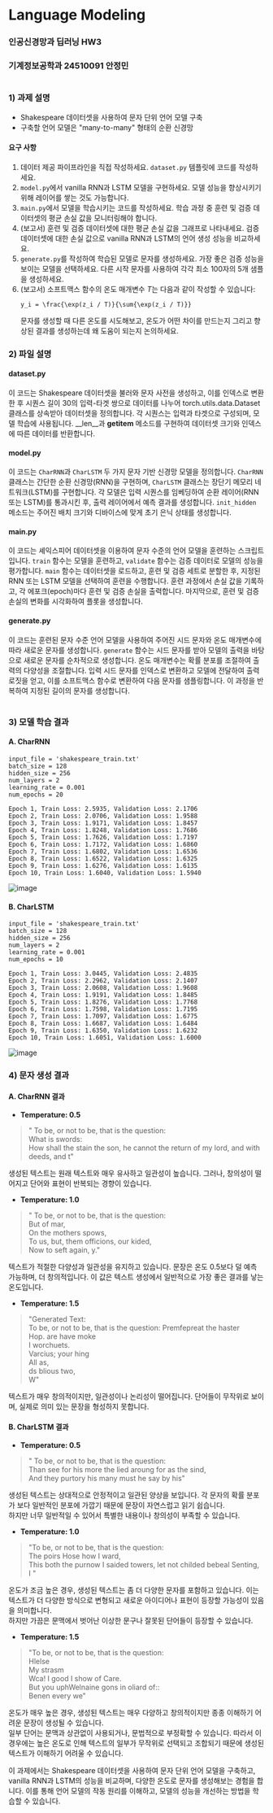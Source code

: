 # Language Modeling
### 인공신경망과 딥러닝 HW3
### 기계정보공학과 24510091 안정민
#

### 1) 과제 설명
- Shakespeare 데이터셋을 사용하여 문자 단위 언어 모델 구축
- 구축할 언어 모델은 "many-to-many" 형태의 순환 신경망

#### 요구 사항
1. 데이터 제공 파이프라인을 직접 작성하세요. `dataset.py` 템플릿에 코드를 작성하세요.
2. `model.py`에서 vanilla RNN과 LSTM 모델을 구현하세요. 모델 성능을 향상시키기 위해 레이어를 쌓는 것도 가능합니다.
3. `main.py`에서 모델을 학습시키는 코드를 작성하세요. 학습 과정 중 훈련 및 검증 데이터셋의 평균 손실 값을 모니터링해야 합니다.
4. (보고서) 훈련 및 검증 데이터셋에 대한 평균 손실 값을 그래프로 나타내세요. 검증 데이터셋에 대한 손실 값으로 vanilla RNN과 LSTM의 언어 생성 성능을 비교하세요.
5. `generate.py`를 작성하여 학습된 모델로 문자를 생성하세요. 가장 좋은 검증 성능을 보이는 모델을 선택하세요. 다른 시작 문자를 사용하여 각각 최소 100자의 5개 샘플을 생성하세요.
6. (보고서) 소프트맥스 함수의 온도 매개변수 *T*는 다음과 같이 작성할 수 있습니다:
    ```
    y_i = \frac{\exp(z_i / T)}{\sum{\exp(z_i / T)}}  
    ```
   문자를 생성할 때 다른 온도를 시도해보고, 온도가 어떤 차이를 만드는지 그리고 향상된 결과를 생성하는데 왜 도움이 되는지 논의하세요.

### 2) 파일 설명
#### dataset.py
이 코드는 Shakespeare 데이터셋을 불러와 문자 사전을 생성하고, 이를 인덱스로 변환한 후 시퀀스 길이 30의 입력-타겟 쌍으로 데이터를 나누어 torch.utils.data.Dataset 클래스를 상속받아 데이터셋을 정의합니다. 각 시퀀스는 입력과 타겟으로 구성되며, 모델 학습에 사용됩니다. __len__과 __getitem__ 메소드를 구현하여 데이터셋 크기와 인덱스에 따른 데이터를 반환합니다.

#### model.py
이 코드는 `CharRNN`과 `CharLSTM` 두 가지 문자 기반 신경망 모델을 정의합니다. `CharRNN` 클래스는 간단한 순환 신경망(RNN)을 구현하며, `CharLSTM` 클래스는 장단기 메모리 네트워크(LSTM)를 구현합니다. 각 모델은 입력 시퀀스를 임베딩하여 순환 레이어(RNN 또는 LSTM)를 통과시킨 후, 출력 레이어에서 예측 결과를 생성합니다. `init_hidden` 메소드는 주어진 배치 크기와 디바이스에 맞게 초기 은닉 상태를 생성합니다.

#### main.py
이 코드는 셰익스피어 데이터셋을 이용하여 문자 수준의 언어 모델을 훈련하는 스크립트입니다. `train` 함수는 모델을 훈련하고, `validate` 함수는 검증 데이터로 모델의 성능을 평가합니다. `main` 함수는 데이터셋을 로드하고, 훈련 및 검증 세트로 분할한 후, 지정된 RNN 또는 LSTM 모델을 선택하여 훈련을 수행합니다. 훈련 과정에서 손실 값을 기록하고, 각 에포크(epoch)마다 훈련 및 검증 손실을 출력합니다. 마지막으로, 훈련 및 검증 손실의 변화를 시각화하여 플롯을 생성합니다.

#### generate.py
이 코드는 훈련된 문자 수준 언어 모델을 사용하여 주어진 시드 문자와 온도 매개변수에 따라 새로운 문자를 생성합니다. `generate` 함수는 시드 문자를 받아 모델의 출력을 바탕으로 새로운 문자를 순차적으로 생성합니다. 온도 매개변수는 확률 분포를 조절하여 출력의 다양성을 조절합니다. 입력 시드 문자를 인덱스로 변환하고 모델에 전달하여 출력 로짓을 얻고, 이를 소프트맥스 함수로 변환하여 다음 문자를 샘플링합니다. 이 과정을 반복하여 지정된 길이의 문자를 생성합니다.

#
### 3) 모델 학습 결과
#### A. CharRNN
    input_file = 'shakespeare_train.txt'  
    batch_size = 128  
    hidden_size = 256  
    num_layers = 2  
    learning_rate = 0.001  
    num_epochs = 20

    Epoch 1, Train Loss: 2.5935, Validation Loss: 2.1706  
    Epoch 2, Train Loss: 2.0706, Validation Loss: 1.9588  
    Epoch 3, Train Loss: 1.9171, Validation Loss: 1.8457  
    Epoch 4, Train Loss: 1.8248, Validation Loss: 1.7686  
    Epoch 5, Train Loss: 1.7626, Validation Loss: 1.7197  
    Epoch 6, Train Loss: 1.7172, Validation Loss: 1.6860  
    Epoch 7, Train Loss: 1.6802, Validation Loss: 1.6536  
    Epoch 8, Train Loss: 1.6522, Validation Loss: 1.6325  
    Epoch 9, Train Loss: 1.6276, Validation Loss: 1.6135  
    Epoch 10, Train Loss: 1.6040, Validation Loss: 1.5940

![image](https://github.com/An-jeong-min/Language-Modeling/assets/131511349/caae0dfb-e771-4093-b42a-9f6469233a4f)


#### B. CharLSTM
    input_file = 'shakespeare_train.txt'  
    batch_size = 128  
    hidden_size = 256  
    num_layers = 2  
    learning_rate = 0.001  
    num_epochs = 10

    Epoch 1, Train Loss: 3.0445, Validation Loss: 2.4835  
    Epoch 2, Train Loss: 2.2962, Validation Loss: 2.1407  
    Epoch 3, Train Loss: 2.0608, Validation Loss: 1.9608  
    Epoch 4, Train Loss: 1.9191, Validation Loss: 1.8485  
    Epoch 5, Train Loss: 1.8276, Validation Loss: 1.7768  
    Epoch 6, Train Loss: 1.7598, Validation Loss: 1.7195  
    Epoch 7, Train Loss: 1.7097, Validation Loss: 1.6775  
    Epoch 8, Train Loss: 1.6687, Validation Loss: 1.6484  
    Epoch 9, Train Loss: 1.6350, Validation Loss: 1.6232  
    Epoch 10, Train Loss: 1.6051, Validation Loss: 1.6000  

   ![image](https://github.com/An-jeong-min/Language-Modeling/assets/131511349/55090548-cd8d-48c3-9cc1-d78e2791e97c)

### 4) 문자 생성 결과   
#### A. CharRNN 결과

- **Temperature: 0.5**

> " To be, or not to be, that is the question:  
> What is swords:  
> How shall the stain the son, he cannot the return of my lord, and with deeds, and t"  

생성된 텍스트는 원래 텍스트와 매우 유사하고 일관성이 높습니다. 그러나, 창의성이 떨어지고 단어와 표현이 반복되는 경향이 있습니다.

- **Temperature: 1.0**

> " To be, or not to be, that is the question:  
> But of mar,  
> On the mothers spows,  
> To us, but, them officions, our kided,  
> Now to seft again, y."  

텍스트가 적절한 다양성과 일관성을 유지하고 있습니다. 문장은 온도 0.5보다 덜 예측 가능하며, 더 창의적입니다. 이 값은 텍스트 생성에서 일반적으로 가장 좋은 결과를 낳는 온도입니다.

- **Temperature: 1.5**

> "Generated Text:  
> To be, or not to be, that is the question: Premfepreat the haster  
> Hop. are have moke  
> I worchuets.  
> Varcius; your hing  
> All as,  
> ds blious two,  
> W"  

텍스트가 매우 창의적이지만, 일관성이나 논리성이 떨어집니다. 단어들이 무작위로 보이며, 실제로 의미 있는 문장을 형성하지 못합니다.


#### B. CharLSTM 결과

- **Temperature: 0.5**

> " To be, or not to be, that is the question:  
> Than see for his more the lied aroung for as the sind,  
> And they purtory his many must he say by his"  

생성된 텍스트는 상대적으로 안정적이고 일관된 양상을 보입니다. 각 문자의 확률 분포가 보다 일반적인 분포에 가깝기 때문에 문장이 자연스럽고 읽기 쉽습니다.  
하지만 너무 일반적일 수 있어서 특별한 내용이나 창의성이 부족할 수 있습니다.  

- **Temperature: 1.0**
  
> "To be, or not to be, that is the question:  
> The poirs Hose how I ward,  
> This both the purnow I saided towers, let not childed bebeal Senting,  
> I "  

온도가 조금 높은 경우, 생성된 텍스트는 좀 더 다양한 문자를 포함하고 있습니다. 이는 텍스트가 더 다양한 방식으로 변형되고 새로운 아이디어나 표현이 등장할 가능성이 있음을 의미합니다.  
 하지만 가끔은 문맥에서 벗어난 이상한 문구나 잘못된 단어들이 등장할 수 있습니다.  

- **Temperature: 1.5**
  
> "To be, or not to be, that is the question:  
> Hlelse  
> My strasm  
> Wca! I good I show of Care.  
> But you uphWelnaine gons in oliard of::  
> Benen every we"   

온도가 매우 높은 경우, 생성된 텍스트는 매우 다양하고 창의적이지만 종종 이해하기 어려운 문장이 생성될 수 있습니다.  
일부 단어는 문맥과 상관없이 사용되거나, 문법적으로 부정확할 수 있습니다. 따라서 이 경우에는 높은 온도로 인해 텍스트의 일부가 무작위로 선택되고 조합되기 때문에 생성된 텍스트가 이해하기 어려울 수 있습니다.  




이 과제에서는 Shakespeare 데이터셋을 사용하여 문자 단위 언어 모델을 구축하고, vanilla RNN과 LSTM의 성능을 비교하며, 다양한 온도로 문자를 생성해보는 경험을 합니다. 이를 통해 언어 모델의 작동 원리를 이해하고, 모델의 성능을 개선하는 방법을 학습할 수 있습니다.
